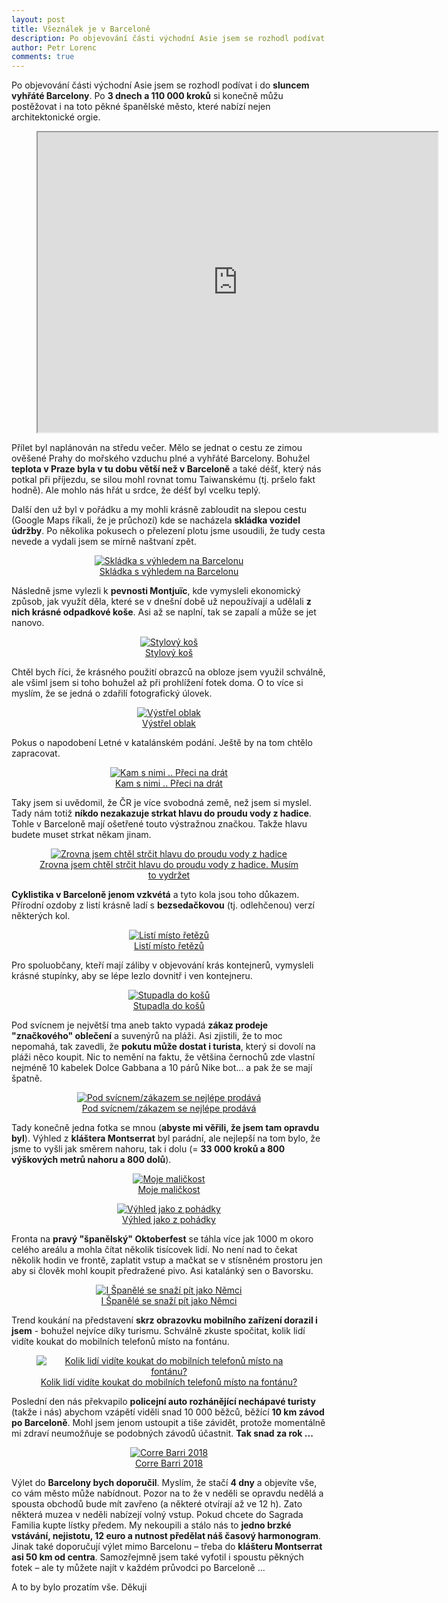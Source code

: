 ```yaml
---
layout: post
title: Všeználek je v Barceloně
description: Po objevování části východní Asie jsem se rozhodl podívat i do sluncem vyhřáté Barcelony. Po 3 dnech a 110 000 kroků si konečně můžu postěžovat i na toto pěkné španělské město, které nabízí nejen architektonické orgie.
author: Petr Lorenc
comments: true
---
```


Po objevování části východní Asie jsem se rozhodl podívat i do **sluncem vyhřáté Barcelony**. Po **3 dnech a 110 000 kroků** si konečně můžu postěžovat i na toto pěkné španělské město, které nabízí nejen architektonické orgie.

<figure class="map" align="middle">
  <iframe src="https://www.google.com/maps/d/u/0/embed?mid=1UPAFR_gZ4Moovjv9UpZ33W-kF-qjwgAZ" width="640" height="480"></iframe>
</figure>

Přílet byl naplánován na středu večer. Mělo se jednat o cestu ze zimou ověšené Prahy do mořského vzduchu plné a vyhřáté Barcelony. Bohužel **teplota v Praze byla v tu dobu větší než v Barceloně** a také déšť, který nás potkal při příjezdu, se silou mohl rovnat tomu Taiwanskému (tj. pršelo fakt hodně). Ale mohlo nás hřát u srdce, že déšť byl vcelku teplý.

Další den už byl v pořádku a my mohli krásně zabloudit na slepou cestu (Google Maps říkali, že je průchozí) kde se nacházela **skládka vozidel údržby**. Po několika pokusech o přelezení plotu jsme usoudili, že tudy cesta nevede a vydali jsem se mírně naštvaní zpět.

<figure class="image" align="middle">
  <a href="{{ site.baseurl }}/images/barcelona/01.jpg" data-lightbox="Skládka s výhledem na Barcelonu" data-title="Skládka s výhledem na Barcelonu" data-lightbox="roadtrip">
    <img src="{{ site.baseurl }}/images/barcelona/01.jpg" alt="Skládka s výhledem na Barcelonu" title="Skládka s výhledem na Barcelonu"/>
    <figcaption>Skládka s výhledem na Barcelonu</figcaption>
  </a>
</figure>

Následně jsme vylezli k **pevnosti Montjuïc**, kde vymysleli ekonomický způsob, jak využít děla, které se v dnešní době už nepoužívají a udělali **z nich krásné odpadkové koše**. Asi až se naplní, tak se zapalí a může se jet nanovo.

<figure class="image" align="middle">
  <a href="{{ site.baseurl }}/images/barcelona/02.jpg" data-lightbox="Stylový koš" data-title="Stylový koš" data-lightbox="roadtrip">
    <img src="{{ site.baseurl }}/images/barcelona/02.jpg" alt="Stylový koš" title="Stylový koš"/>
    <figcaption>Stylový koš</figcaption>
  </a>
</figure>

Chtěl bych říci, že krásného použití obrazců na obloze jsem využil schválně, ale všiml jsem si toho bohužel až při prohlížení fotek doma. O to více si myslím, že se jedná o zdařilí fotografický úlovek.

<figure class="image" align="middle">
  <a href="{{ site.baseurl }}/images/barcelona/03.jpg" data-lightbox="Výstřel oblak" data-title="Výstřel oblak" data-lightbox="roadtrip">
    <img src="{{ site.baseurl }}/images/barcelona/03.jpg" alt="Výstřel oblak" title="Výstřel oblak"/>
    <figcaption>Výstřel oblak</figcaption>
  </a>
</figure>

Pokus o napodobení Letné v katalánském podání. Ještě by na tom chtělo zapracovat.

<figure class="image" align="middle">
  <a href="{{ site.baseurl }}/images/barcelona/04.jpg" data-lightbox="Kam s nimi .. Přeci na drát" data-title="Kam s nimi .. Přeci na drát" data-lightbox="roadtrip">
    <img src="{{ site.baseurl }}/images/barcelona/04.jpg" alt="Kam s nimi .. Přeci na drát" title="Kam s nimi .. Přeci na drát"/>
    <figcaption>Kam s nimi .. Přeci na drát</figcaption>
  </a>
</figure>

Taky jsem si uvědomil, že ČR je více svobodná země, než jsem si myslel. Tady nám totiž **níkdo nezakazuje strkat hlavu do proudu vody z hadice**. Tohle v Barceloně mají ošetřené touto výstražnou značkou. Takže hlavu budete muset strkat někam jinam.

<figure class="image" align="middle">
  <a href="{{ site.baseurl }}/images/barcelona/05.jpg" data-lightbox="Zrovna jsem chtěl strčit hlavu do proudu vody z hadice" data-title="Zrovna jsem chtěl strčit hlavu do proudu vody z hadice" data-lightbox="roadtrip">
    <img src="{{ site.baseurl }}/images/barcelona/05.jpg" alt="Zrovna jsem chtěl strčit hlavu do proudu vody z hadice" title="Zrovna jsem chtěl strčit hlavu do proudu vody z hadice"/>
    <figcaption>Zrovna jsem chtěl strčit hlavu do proudu vody z hadice. Musím to vydržet</figcaption>
  </a>
</figure>

**Cyklistika v Barceloně jenom vzkvétá** a tyto kola jsou toho důkazem. Přírodní ozdoby z listí krásně ladí s **bezsedačkovou** (tj. odlehčenou) verzí některých kol.

<figure class="image" align="middle">
  <a href="{{ site.baseurl }}/images/barcelona/06.jpg" data-lightbox="Listí místo řetězů" data-title="Listí místo řetězů" data-lightbox="roadtrip">
    <img src="{{ site.baseurl }}/images/barcelona/06.jpg" alt="Listí místo řetězů" title="Listí místo řetězů"/>
    <figcaption>Listí místo řetězů</figcaption>
  </a>
</figure>

Pro spoluobčany, kteří mají záliby v objevování krás kontejnerů, vymysleli krásné stupínky, aby se lépe lezlo dovnitř i ven kontejneru. 

<figure class="image" align="middle">
  <a href="{{ site.baseurl }}/images/barcelona/07.jpg" data-lightbox="Stupadla do košů" data-title="Stupadla do košů" data-lightbox="roadtrip">
    <img src="{{ site.baseurl }}/images/barcelona/07.jpg" alt="Stupadla do košů" title="Stupadla do košů"/>
    <figcaption>Stupadla do košů</figcaption>
  </a>
</figure>

Pod svícnem je největší tma aneb takto vypadá **zákaz prodeje "značkového" oblečení** a suvenýrů na pláži. Asi zjistili, že to moc nepomahá, tak zavedli, že **pokutu může dostat i turista**, který si dovolí na pláži něco koupit. Nic to nemění na faktu, že většina černochů zde vlastní nejméně 10 kabelek Dolce Gabbana a 10 párů Nike bot... a pak že se mají špatně.

<figure class="image" align="middle">
  <a href="{{ site.baseurl }}/images/barcelona/08.jpg" data-lightbox="Pod svícnem/zákazem se nejlépe prodává" data-title="Pod svícnem/zákazem se nejlépe prodává" data-lightbox="roadtrip">
    <img src="{{ site.baseurl }}/images/barcelona/08.jpg" alt="Pod svícnem/zákazem se nejlépe prodává" title="Pod svícnem/zákazem se nejlépe prodává"/>
    <figcaption>Pod svícnem/zákazem se nejlépe prodává</figcaption>
  </a>
</figure>

Tady konečně jedna fotka se mnou (**abyste mi věřili, že jsem tam opravdu byl**). Výhled z **kláštera Montserrat** byl parádní, ale nejlepší na tom bylo, že jsme to vyšli jak směrem nahoru, tak i dolu (= **33 000 kroků a 800 výškových metrů nahoru a 800 dolů**).

<figure class="image" align="middle">
  <a href="{{ site.baseurl }}/images/barcelona/09.jpg" data-lightbox="Moje maličkost" data-title="Moje maličkost" data-lightbox="roadtrip">
    <img src="{{ site.baseurl }}/images/barcelona/09.jpg" alt="Moje maličkost" title="Moje maličkost"/>
    <figcaption>Moje maličkost</figcaption>
  </a>
</figure>


<figure class="image" align="middle">
  <a href="{{ site.baseurl }}/images/barcelona/10.jpg" data-lightbox="Výhled jako z pohádky" data-title="Výhled jako z pohádky" data-lightbox="roadtrip">
    <img src="{{ site.baseurl }}/images/barcelona/10.jpg" alt="Výhled jako z pohádky" title="Výhled jako z pohádky"/>
    <figcaption>Výhled jako z pohádky</figcaption>
  </a>
</figure>

Fronta na **pravý "španělský" Oktoberfest** se táhla více jak 1000 m okoro celého areálu a mohla čítat několik tisícovek lidí. No není nad to čekat několik hodin ve frontě, zaplatit vstup a mačkat se v stísněném prostoru jen aby si člověk mohl koupit předražené pivo. Asi katalánký sen o Bavorsku.

<figure class="image" align="middle">
  <a href="{{ site.baseurl }}/images/barcelona/11.jpg" data-lightbox="I Španělé se snaží pít jako Němci" data-title="I Španělé se snaží pít jako Němci" data-lightbox="roadtrip">
    <img src="{{ site.baseurl }}/images/barcelona/11.jpg" alt="I Španělé se snaží pít jako Němci" title="I Španělé se snaží pít jako Němci"/>
    <figcaption>I Španělé se snaží pít jako Němci</figcaption>
  </a>
</figure>

Trend koukání na představení **skrz obrazovku mobilního zařízení dorazil i jsem** - bohužel nejvíce díky turismu. Schválně zkuste spočitat, kolik lidí vidíte koukat do mobilních telefonů místo na fontánu.

<figure class="image" align="middle">
  <a href="{{ site.baseurl }}/images/barcelona/12.jpg" data-lightbox="Kolik lidí vidíte koukat do mobilních telefonů místo na fontánu?" data-title="Kolik lidí vidíte koukat do mobilních telefonů místo na fontánu?" data-lightbox="roadtrip">
    <img src="{{ site.baseurl }}/images/barcelona/12.jpg" alt="Kolik lidí vidíte koukat do mobilních telefonů místo na fontánu?" title="Kolik lidí vidíte koukat do mobilních telefonů místo na fontánu?"/>
    <figcaption>Kolik lidí vidíte koukat do mobilních telefonů místo na fontánu?</figcaption>
  </a>
</figure>

Poslední den nás překvapilo **policejní auto rozhánějící nechápavé turisty** (takže i nás) abychom vzápětí viděli snad 10 000 běžců, běžící **10 km závod po Barceloně**. Mohl jsem jenom ustoupit a tiše závidět, protože momentálně mi zdraví neumožňuje se podobných závodů účastnit. **Tak snad za rok ...**

<figure class="image" align="middle">
  <a href="{{ site.baseurl }}/images/barcelona/13.jpg" data-lightbox="Corre Barri 2018" data-title="Corre Barri 2018" data-lightbox="roadtrip">
    <img src="{{ site.baseurl }}/images/barcelona/13.jpg" alt="Corre Barri 2018" title="Corre Barri 2018"/>
    <figcaption>Corre Barri 2018</figcaption>
  </a>
</figure>

Výlet do **Barcelony bych doporučil**. Myslím, že stačí **4 dny** a objevíte vše, co vám město může nabídnout. Pozor na to že v neděli se opravdu nedělá a spousta obchodů bude mít zavřeno (a některé otvírají až ve 12 h). Zato některá muzea v neděli nabízejí volný vstup. Pokud chcete do Sagrada Familia kupte lístky předem. My nekoupili a stálo nás to **jedno brzké vstávání, nejistotu, 12 euro a nutnost předělat náš časový harmonogram**. Jinak také doporučují výlet mimo Barcelonu – třeba do **klášteru Montserrat asi 50 km od centra**. Samozřejmně jsem také vyfotil i spoustu pěkných fotek – ale ty můžete najít v každém průvodci po Barceloně ...

A to by bylo prozatím vše. Děkuji






